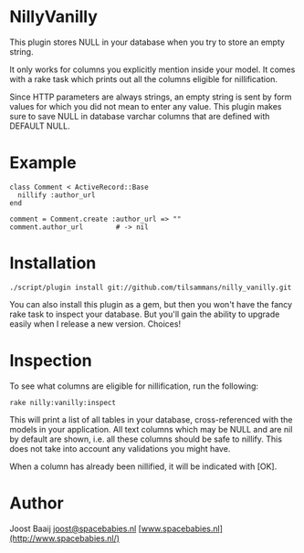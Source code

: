 NillyVanilly
============

This plugin stores NULL in your database when you try to store an empty string.

It only works for columns you explicitly mention inside your model. It comes
with a rake task which prints out all the columns eligible for nillification.

Since HTTP parameters are always strings, an empty string is sent by form
values for which you did not mean to enter any value. This plugin makes sure
to save NULL in database varchar columns that are defined with DEFAULT NULL.


Example
=======

    class Comment < ActiveRecord::Base
      nillify :author_url
    end

    comment = Comment.create :author_url => ""
    comment.author_url        # -> nil
  

Installation
============

    ./script/plugin install git://github.com/tilsammans/nilly_vanilly.git

You can also install this plugin as a gem, but then you won't have the fancy
rake task to inspect your database. But you'll gain the ability to upgrade
easily when I release a new version. Choices!


Inspection
==========

To see what columns are eligible for nillification, run the following:

    rake nilly:vanilly:inspect

This will print a list of all tables in your database, cross-referenced with
the models in your application. All text columns which may be NULL and are
nil by default are shown, i.e. all these columns should be safe to nillify.
This does not take into account any validations you might have.

When a column has already been nillified, it will be indicated with [OK].


Author
======

Joost Baaij
<joost@spacebabies.nl>
[www.spacebabies.nl](http://www.spacebabies.nl/)